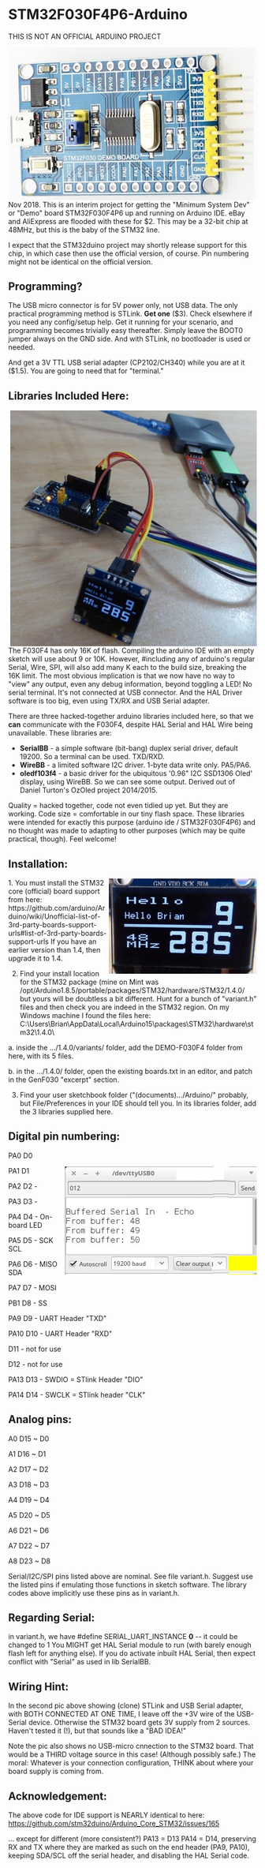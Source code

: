 # STM32F030F4P6-Arduino

THIS IS NOT AN OFFICIAL ARDUINO PROJECT

<img align="right" src="STM32F030-Dev-Brd.jpg">Nov 2018. This is an interim project 
for getting the "Minimum System Dev" or "Demo" board STM32F030F4P6
up and running on Arduino IDE.  eBay and AliExpress are flooded with these for $2.  This may be a 32-bit chip at 48MHz, but this is the baby of the STM32 line.

I expect that the STM32duino project may shortly release 
support for this chip, in which case then use the official version, of course.  Pin numbering might 
not be identical on the official version.

## Programming?

The USB micro connector is for 5V power only, not USB data. The only practical programming method is STLink.
**Get one** ($3). Check elsewhere if you need any config/setup help. 
Get it running for your scenario, and programming becomes trivially easy thereafter. Simply leave the BOOT0 jumper always on the GND side.
And with STLink, no bootloader is used or needed.

And get a 3V TTL USB serial adapter (CP2102/CH340) while you are at it ($1.5). You are going to need that for "terminal."

## Libraries Included Here:

<img align="right" src="P1070122.JPG">The F030F4 has only 16K of flash. Compiling the arduino IDE with an empty sketch will use about 9 or 10K. 
However, #including any of arduino's regular Serial, Wire, SPI, will also add many K each to the build size, breaking the 16K limit.
The most obvious implication is that we now have no way to "view" any output, even any debug information,
beyond toggling a LED!  No serial terminal. It's not connected at USB connector. 
And the HAL Driver software is too big, even using TX/RX and USB Serial adapter.

There are three hacked-together arduino libraries included here, so that we **can** communicate 
with the F030F4, despite HAL Serial and HAL Wire being unavailable. These libraries are:

 - __SerialBB__ - a simple software (bit-bang) duplex serial driver, default 19200. 
      So a terminal can be used. TXD/RXD.
 - __WireBB__ - a limited software I2C driver. 1-byte data write only. PA5/PA6.
 - __oledf103f4__ - a basic driver for the ubiquitous '0.96" I2C SSD1306 Oled' display, using WireBB.
      So we can see some output. Derived out of Daniel Turton's OzOled project 2014/2015.

Quality = hacked together, code not even tidied up yet.  But they are working.
Code size = comfortable in our tiny flash space.
These libraries were intended for exactly this purpose (arduino ide / STM32F030F4P6)
and no thought was made to adapting to other purposes (which may be quite practical, though).
Feel welcome!

## Installation:

<img align="right" src="P1070121.JPG">
1. You must install the STM32 core (official) board support from here:
   https://github.com/arduino/Arduino/wiki/Unofficial-list-of-3rd-party-boards-support-urls#list-of-3rd-party-boards-support-urls
   If you have an earlier version than 1.4, then upgrade it to 1.4.
   
   
2. Find your install location for the STM32 package (mine on Mint was /opt/Arduino1.8.5/portable/packages/STM32/hardware/STM32/1.4.0/
but yours will be doubtless a bit different. Hunt for a bunch of "variant.h" files and then check
you are indeed in the STM32 region. On my Windows machine I found the files here:  C:\Users\Brian\AppData\Local\Arduino15\packages\STM32\hardware\stm32\1.4.0\

a. inside the .../1.4.0/variants/ folder, add the DEMO-F030F4 folder from here, with its 5 files.

b. in the .../1.4.0/ folder, open the existing boards.txt in an editor, and patch in the GenF030 "excerpt" section.

3. Find your user sketchbook folder ("(documents).../Arduino/" probably, but File/Preferences in your IDE should tell you.
In its libraries folder, add the 3 libraries supplied here.


## Digital pin numbering:

  PA0  D0 
  
  PA1  D1 <img align="right" src="ss66.jpg">
  
  PA2  D2  - 
  
  PA3  D3  - 
  
  PA4  D4  - On-board LED
  
  PA5  D5  - SCK   SCL
  
  PA6  D6  - MISO  SDA  
  
  PA7  D7  - MOSI  
  
  PB1  D8  - SS
  
  PA9  D9  - UART Header "TXD" 
  
  PA10 D10 - UART Header "RXD" 
  
  D11 - not for use
  
  D12 - not for use
  
  PA13 D13 - SWDIO  = STlink Header "DIO"
  
  PA14 D14 - SWCLK  = STlink header "CLK"
  

## Analog pins:

A0	D15 ~ D0

A1	D16 ~ D1

A2	D17 ~ D2

A3	D18 ~ D3

A4	D19 ~ D4

A5	D20 ~ D5

A6	D21 ~ D6

A7	D22 ~ D7

A8	D23 ~ D8

	
Serial/I2C/SPI pins listed above are nominal. See file variant.h.
Suggest use the listed pins if emulating those functions in sketch software.
The library codes above implicitly use these pins as in variant.h.

## Regarding Serial: 

in variant.h, we have #define SERIAL_UART_INSTANCE    __0__ -- it could be changed to 1
You MIGHT get HAL Serial module to run (with barely enough flash left for anything else).
If you do activate inbuilt HAL Serial, then expect conflict with "Serial" as used in lib SerialBB.

## Wiring Hint:

In the second pic above showing (clone) STLink and USB Serial adapter, with BOTH CONNECTED AT ONE TIME, I leave off the +3V wire of the USB-Serial device. Otherwise the STM32 board gets 3V supply from 2 sources. Haven't tested it (!), but that sounds like a "BAD IDEA!"

Note the pic also shows no USB-micro cnnection to the STM32 board. That would be a THIRD voltage source in this case! (Although possibly safe.)  The moral: Whatever is your connection configuration, THINK about where your board supply is coming from.

## Acknowledgement:

The above code for IDE support is NEARLY identical to here:
    https://github.com/stm32duino/Arduino_Core_STM32/issues/165
    
... except for different (more consistent?) PA13 = D13  PA14 = D14, 
preserving RX and TX where they are marked as such on the end header (PA9, PA10),
keeping SDA/SCL off the serial header,
and disabling the HAL Serial code.


